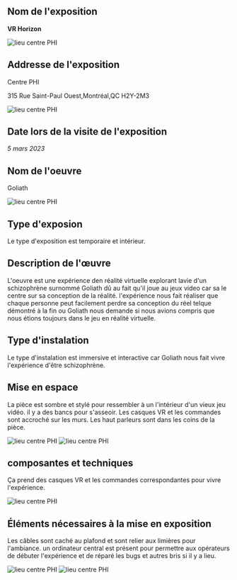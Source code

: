 <h2>Nom de l'exposition</h2>

<strong> VR Horizon </strong>


![lieu centre PHI](img_visite-individuelle/vr_horizons.jpg)

<h2>Addresse de l'exposition</h2>
<p>Centre PHI

315 Rue Saint-Paul Ouest,Montréal,QC H2Y-2M3</p>


![lieu centre PHI](img_visite-individuelle/lieux.jpg)

<h2>Date lors de la visite de l'exposition</h2>

<em> 5 mars 2023</em>

<h2>Nom de l'oeuvre</h2>

<p>Goliath</p>

![lieu centre PHI](img_visite-individuelle/cartel_goliath.jpg)

<h2>Type d'exposion</h2>


<p>Le type d'exposition est temporaire et intérieur.</p>

<h2>Description de l'œuvre</h2>


<p>L'oeuvre est une expérience den réalité virtuelle explorant lavie d'un schizophrène surnommé Goliath dû au fait qu'il joue au jeux video car sa le centre sur sa conception de la réalité. l'expérience nous fait réaliser que chaque personne peut facilement perdre sa conception du réel telque démontré à la fin ou Goliath nous demande si nous avions compris que nous étions toujours dans le jeu en réalité virtuelle.</p>

<h2>Type d'instalation</h2>

<p>Le type d'instalation est immersive et interactive car Goliath nous fait vivre l'expérience d'être schizophrène.</p>


<h2>Mise en espace</h2>

<p>La pièce est sombre et stylé pour ressembler à un l'intérieur d'un vieux jeu vidéo. il y a des bancs pour s'asseoir. Les casques VR et les commandes sont accroché sur les murs. Les haut parleurs sont dans les coins de la pièce.</p>

![lieu centre PHI](img_visite-individuelle/description-de_la_piece.jpg) ![lieu centre PHI](img_visite-individuelle/equipement3.jpg)

<h2>composantes et techniques</h2>

<p>Ça prend des casques VR et les commandes correspondantes pour vivre l'expérience.</p>

![lieu centre PHI](img_visite-individuelle/equipement2.jpg)

<h2>Éléments nécessaires à la mise en exposition</h2>

<p>Les câbles sont caché au plafond et sont relier aux limières pour l'ambiance. un ordinateur central est présent pour permettre aux opérateurs de débuter l'expérience et de réparé les bugs et autres bris si il y a lieu.</p>

![lieu centre PHI](img_visite-individuelle/equipement.jpg) ![lieu centre PHI](img_visite-individuelle/details_branchements.jpg)


